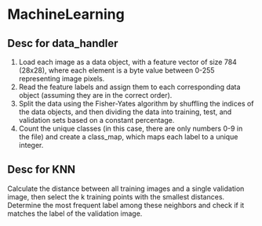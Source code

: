 # MachineLearning

  ## Desc for data_handler
  
   1. Load each image as a data object, with a feature vector of size 784 (28x28), where each element is a byte value between 0-255 representing image pixels.
   2. Read the feature labels and assign them to each corresponding data object (assuming they are in the correct order).
   3. Split the data using the Fisher-Yates algorithm by shuffling the indices of the data objects, and then dividing the data into training, test, and validation sets based on a constant percentage.
   4. Count the unique classes (in this case, there are only numbers 0-9 in the file) and create a class_map, which maps each label to a unique integer.
   
   ## Desc for KNN
   
   Calculate the distance between all training images and a single validation image, then select the k training points with the smallest distances. Determine   the most frequent label among these neighbors and check if it matches the label of the validation image.
   

